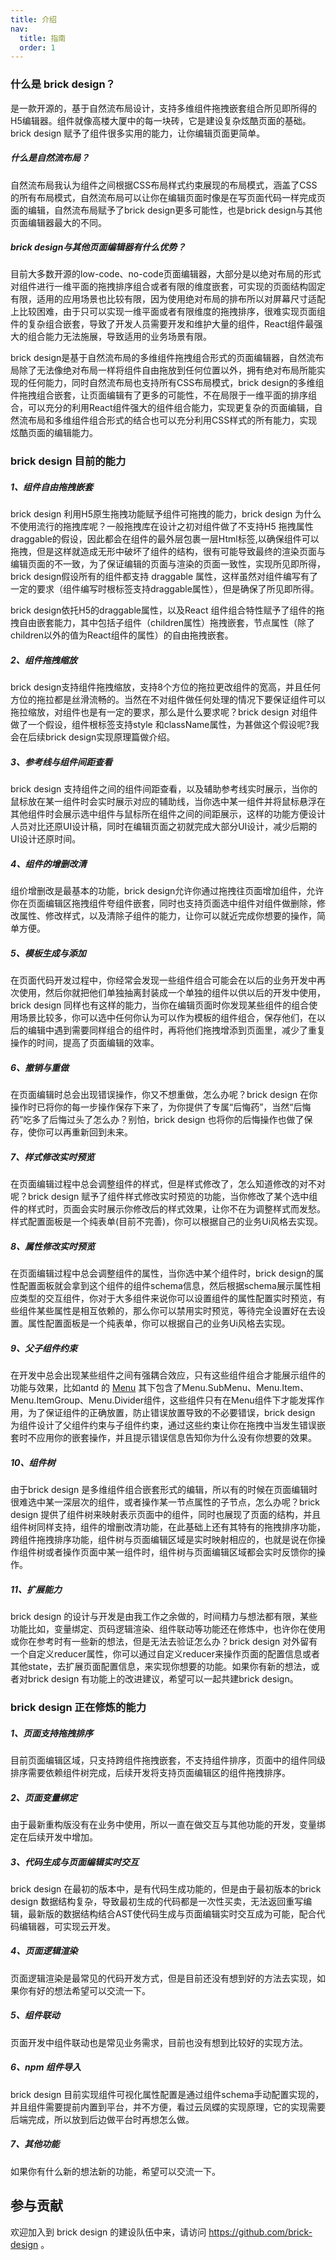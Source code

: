 ```yaml
---
title: 介绍
nav:
  title: 指南
  order: 1
---
```


### 什么是 brick design？

是一款开源的，基于自然流布局设计，支持多维组件拖拽嵌套组合所见即所得的H5编辑器。组件就像高楼大厦中的每一块砖，它是建设复杂炫酷页面的基础。brick design 赋予了组件很多实用的能力，让你编辑页面更简单。

##### 什么是自然流布局？

自然流布局我认为组件之间根据CSS布局样式约束展现的布局模式，涵盖了CSS的所有布局模式，自然流布局可以让你在编辑页面时像是在写页面代码一样完成页面的编辑，自然流布局赋予了brick design更多可能性，也是brick design与其他页面编辑器最大的不同。
##### brick design与其他页面编辑器有什么优势？

目前大多数开源的low-code、no-code页面编辑器，大部分是以绝对布局的形式对组件进行一维平面的拖拽排序组合或者有限的维度嵌套，可实现的页面结构固定有限，适用的应用场景也比较有限，因为使用绝对布局的排布所以对屏幕尺寸适配上比较困难，由于只可以实现一维平面或者有限维度的拖拽排序，很难实现页面组件的复杂组合嵌套，导致了开发人员需要开发和维护大量的组件，React组件最强大的组合能力无法施展，导致适用的业务场景有限。

brick design是基于自然流布局的多维组件拖拽组合形式的页面编辑器，自然流布局除了无法像绝对布局一样将组件自由拖放到任何位置以外，拥有绝对布局所能实现的任何能力，同时自然流布局也支持所有CSS布局模式，brick design的多维组件拖拽组合嵌套，让页面编辑有了更多的可能性，不在局限于一维平面的排序组合，可以充分的利用React组件强大的组件组合能力，实现更复杂的页面编辑，自然流布局和多维组件组合形式的结合也可以充分利用CSS样式的所有能力，实现炫酷页面的编辑能力。

### brick design 目前的能力
##### 1、组件自由拖拽嵌套

brick design 利用H5原生拖拽功能赋予组件可拖拽的能力，brick design 为什么不使用流行的拖拽库呢？一般拖拽库在设计之初对组件做了不支持H5 拖拽属性 draggable的假设，因此都会在组件的最外层包裹一层Html标签,以确保组件可以拖拽，但是这样就造成无形中破坏了组件的结构，很有可能导致最终的渲染页面与编辑页面的不一致，为了保证编辑的页面与渲染的页面一致性，实现所见即所得，brick design假设所有的组件都支持 draggable 属性，这样虽然对组件编写有了一定的要求（组件编写时根标签支持draggable属性），但是确保了所见即所得。

brick design依托H5的draggable属性，以及React 组件组合特性赋予了组件的拖拽自由嵌套能力，其中包括子组件（children属性）拖拽嵌套，节点属性（除了children以外的值为React组件的属性）的自由拖拽嵌套。

##### 2、组件拖拽缩放

brick design支持组件拖拽缩放，支持8个方位的拖拉更改组件的宽高，并且任何方位的拖拉都是丝滑流畅的。当然在不对组件做任何处理的情况下要保证组件可以拖拉缩放，对组件也是有一定的要求，那么是什么要求呢？brick design 对组件做了一个假设，组件根标签支持style 和className属性，为甚做这个假设呢?我会在后续brick design实现原理篇做介绍。

##### 3、参考线与组件间距查看

brick design 支持组件之间的组件间距查看，以及辅助参考线实时展示，当你的鼠标放在某一组件时会实时展示对应的辅助线，当你选中某一组件并将鼠标悬浮在其他组件时会展示选中组件与鼠标所在组件之间的间距展示，这样的功能方便设计人员对比还原UI设计稿，同时在编辑页面之初就完成大部分UI设计，减少后期的UI设计还原时间。

##### 4、组件的增删改清

组价增删改是最基本的功能，brick design允许你通过拖拽往页面增加组件，允许你在页面编辑区拖拽组件夸组件嵌套，同时也支持页面选中组件对组件做删除，修改属性、修改样式，以及清除子组件的能力，让你可以就近完成你想要的操作，简单方便。

##### 5、模板生成与添加

在页面代码开发过程中，你经常会发现一些组件组合可能会在以后的业务开发中再次使用，然后你就把他们单独抽离封装成一个单独的组件以供以后的开发中使用，brick design 同样也有这样的能力，当你在编辑页面时你发现某些组件的组合使用场景比较多，你可以选中任何你认为可以作为模板的组件组合，保存他们，在以后的编辑中遇到需要同样组合的组件时，再将他们拖拽增添到页面里，减少了重复操作的时间，提高了页面编辑的效率。

##### 6、撤销与重做

在页面编辑时总会出现错误操作，你又不想重做，怎么办呢？brick design 在你操作时已将你的每一步操作保存下来了，为你提供了专属“后悔药”，当然“后悔药”吃多了后悔过头了怎么办？别怕，brick design 也将你的后悔操作也做了保存，使你可以再重新回到未来。

##### 7、样式修改实时预览

在页面编辑过程中总会调整组件的样式，但是样式修改了，怎么知道修改的对不对呢？brick design 赋予了组件样式修改实时预览的功能，当你修改了某个选中组件的样式时，页面会实时展示你修改后的样式效果，让你不在为调整样式而发愁。样式配置面板是一个纯表单(目前不完善)，你可以根据自己的业务Ui风格去实现。
##### 8、属性修改实时预览

在页面编辑过程中总会调整组件的属性，当你选中某个组件时，brick design的属性配置面板就会拿到这个组件的组件schema信息，然后根据schema展示属性相应类型的交互组件，你对于大多组件来说你可以设置组件的属性配置实时预览，有些组件某些属性是相互依赖的，那么你可以禁用实时预览，等待完全设置好在去设置。属性配置面板是一个纯表单，你可以根据自己的业务Ui风格去实现。

##### 9、父子组件约束

在开发中总会出现某些组件之间有强耦合效应，只有这些组件组合才能展示组件的功能与效果，比如antd 的 [Menu](https://ant.design/components/menu-cn/) 其下包含了Menu.SubMenu、Menu.Item、Menu.ItemGroup、Menu.Divider组件，这些组件只有在Menu组件下才能发挥作用，为了保证组件的正确放置，防止错误放置导致的不必要错误，brick design 为组件设计了父组件约束与子组件约束，通过这些约束让你在拖拽中当发生错误嵌套时不应用你的嵌套操作，并且提示错误信息告知你为什么没有你想要的效果。

##### 10、组件树

由于brick design 是多维组件组合嵌套形式的编辑，所以有的时候在页面编辑时很难选中某一深层次的组件，或者操作某一节点属性的子节点，怎么办呢？brick design 提供了组件树来映射表示页面中的组件，同时也展现了页面的结构，并且组件树同样支持，组件的增删改清功能，在此基础上还有其特有的拖拽排序功能，跨组件拖拽排序功能，组件树与页面编辑区域是实时映射相应的，也就是说在你操作组件树或者操作页面中某一组件时，组件树与页面编辑区域都会实时反馈你的操作。

##### 11、扩展能力

brick design 的设计与开发是由我工作之余做的，时间精力与想法都有限，某些功能比如，变量绑定、页码逻辑渲染、组件联动等功能还在修炼中，也许你在使用或你在参考时有一些新的想法，但是无法去验证怎么办？brick design 对外留有一个自定义reducer属性，你可以通过自定义reducer来操作页面的配置信息或者其他state，去扩展页面配置信息，来实现你想要的功能。如果你有新的想法，或者对brick design 有功能上的改进建议，希望可以一起共建brick design。

### brick design 正在修炼的能力

##### 1、页面支持拖拽排序

目前页面编辑区域，只支持跨组件拖拽嵌套，不支持组件排序，页面中的组件同级排序需要依赖组件树完成，后续开发将支持页面编辑区的组件拖拽排序。

##### 2、页面变量绑定

由于最新重构版没有在业务中使用，所以一直在做交互与其他功能的开发，变量绑定在后续开发中增加。

##### 3、代码生成与页面编辑实时交互

brick design 在最初的版本中，是有代码生成功能的，但是由于最初版本的brick design 数据结构复杂，导致最初生成的代码都是一次性买卖，无法返回重写编辑，最新版的数据结构结合AST使代码生成与页面编辑实时交互成为可能，配合代码编辑器，可实现云开发。

##### 4、页面逻辑渲染

页面逻辑渲染是最常见的代码开发方式，但是目前还没有想到好的方法去实现，如果你有好的想法希望可以交流一下。

##### 5、组件联动

页面开发中组件联动也是常见业务需求，目前也没有想到比较好的实现方法。

##### 6、npm 组件导入

 brick design 目前实现组件可视化属性配置是通过组件schema手动配置实现的，并且组件需要提前内置到平台，并不方便，看过云凤蝶的实现原理，它的实现需要后端完成，所以放到后边做平台时再想怎么做。
 
##### 7、其他功能

如果你有什么新的想法新的功能，希望可以交流一下。

 

## 参与贡献

欢迎加入到 brick design 的建设队伍中来，请访问 https://github.com/brick-design 。

```
